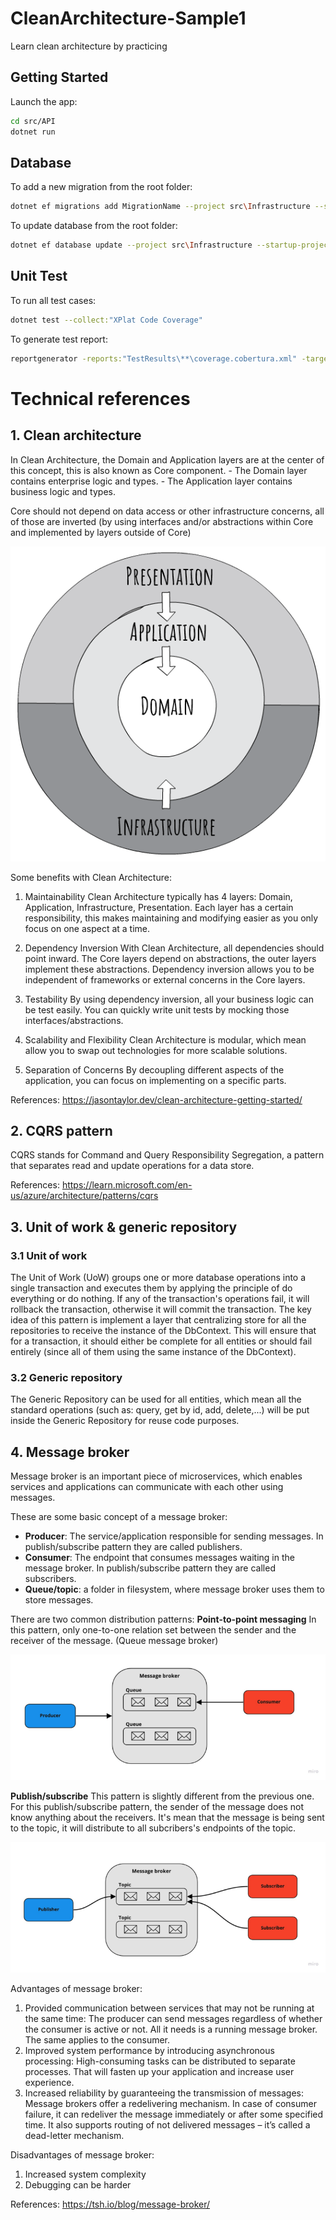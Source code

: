 # CleanArchitecture-Sample1
 Learn clean architecture by practicing


## Getting Started

Launch the app:
```bash
cd src/API
dotnet run
```


## Database

To add a new migration from the root folder:

```bash
dotnet ef migrations add MigrationName --project src\Infrastructure --startup-project src\API --output-dir Database\Migrations
```

To update database from the root folder:
```bash
dotnet ef database update --project src\Infrastructure --startup-project src\API
```

## Unit Test

To run all test cases:

```bash
dotnet test --collect:"XPlat Code Coverage"
```

To generate test report:

```bash
reportgenerator -reports:"TestResults\**\coverage.cobertura.xml" -targetdir:"coveragereport" -reporttypes:Html
```



# Technical references
## 1. Clean architecture
In Clean Architecture, the Domain and Application layers are at the center of this concept, this is also known as Core component. 
    - The Domain layer contains enterprise logic and types.
    - The Application layer contains business logic and types.
    
Core should not depend on data access or other infrastructure concerns, all of those are inverted (by using interfaces and/or abstractions within Core and implemented by layers outside of Core)

![Clean Architecture Diagram](images/concept_of_clean_architecture.png)

Some benefits with Clean Architecture:
1. Maintainability
Clean Architecture typically has 4 layers: Domain, Application, Infrastructure, Presentation. Each layer has a certain responsibility, this makes maintaining and modifying easier as you only focus on one aspect at a time.

2. Dependency Inversion
With Clean Architecture, all dependencies should point inward. The Core layers depend on abstractions, the outer layers implement these abstractions. Dependency inversion allows you to be independent of frameworks or external concerns in the Core layers.

3. Testability
By using dependency inversion, all your business logic can be test easily. You can quickly write unit tests by mocking those interfaces/abstractions.

4. Scalability and Flexibility
Clean Architecture is modular, which mean allow you to swap out technologies for more scalable solutions.

5. Separation of Concerns 
By decoupling different aspects of the application, you can focus on implementing on a specific parts.

References: https://jasontaylor.dev/clean-architecture-getting-started/


## 2. CQRS pattern
CQRS stands for Command and Query Responsibility Segregation, a pattern that separates read and update operations for a data store.

References: https://learn.microsoft.com/en-us/azure/architecture/patterns/cqrs


## 3. Unit of work & generic repository
### 3.1 Unit of work
The Unit of Work (UoW) groups one or more database operations into a single transaction and executes them by applying the principle of do everything or do nothing. If any of the transaction's operations fail, it will rollback the transaction, otherwise it will commit the transaction. The key idea of this pattern is implement a layer that centralizing store for all the repositories to receive the instance of the DbContext. This will ensure that for a transaction, it should either be complete for all entities or should fail entirely (since all of them using the same instance of the DbContext).

### 3.2 Generic repository
The Generic Repository can be used for all entities, which mean all the standard operations (such as: query, get by id, add, delete,...) will be put inside the Generic Repository for reuse code purposes.


## 4. Message broker
Message broker is an important piece of microservices, which enables services and applications can communicate with each other using messages. 

These are some basic concept of a message broker:
- **Producer**: The service/application responsible for sending messages. In publish/subscribe pattern they are called publishers.
- **Consumer**: The endpoint that consumes messages waiting in the message broker. In publish/subscribe pattern they are called subscribers.
- **Queue/topic**: a folder in filesystem, where message broker uses them to store messages.

There are two common distribution patterns:
**Point-to-point messaging**
In this pattern, only one-to-one relation set between the sender and the receiver of the message. (Queue message broker)

![Message Broker Distribution: point-to-point messaging](images/message_broker_example_1.png)

**Publish/subscribe**
This pattern is slightly different from the previous one. For this publish/subscribe pattern, the sender of the message does not know anything about the receivers. It's mean that the message is being sent to the topic, it will distribute to all subcribers's endpoints of the topic.

![Message Broker Distribution: publish/subscribe messaging](images/message_broker_example_2.png)

Advantages of message broker:
1. Provided communication between services that may not be running at the same time: The producer can send messages regardless of whether the consumer is active or not. All it needs is a running message broker. The same applies to the consumer.
2. Improved system performance by introducing asynchronous processing: High-consuming tasks can be distributed to separate processes. That will fasten up your application and increase user experience.
3. Increased reliability by guaranteeing the transmission of messages: Message brokers offer a redelivering mechanism. In case of consumer failure, it can redeliver the message immediately or after some specified time. It also supports routing of not delivered messages – it’s called a dead-letter mechanism.

Disadvantages of message broker:
1. Increased system complexity
2. Debugging can be harder

References: https://tsh.io/blog/message-broker/